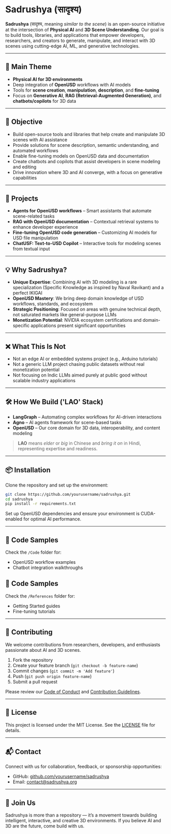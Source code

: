 # Sadrushya (सादृश्य)

**Sadrushya** (सादृश्य, meaning *similar to the scene*) is an open-source initiative at the intersection of **Physical AI** and **3D Scene Understanding**. Our goal is to build tools, libraries, and applications that empower developers, researchers, and creators to generate, manipulate, and interact with 3D scenes using cutting-edge AI, ML, and generative technologies.

---

## 🚀 Main Theme

- **Physical AI for 3D environments**  
- Deep integration of **OpenUSD** workflows with AI models  
- Tools for **scene creation**, **manipulation**, **description**, and **fine-tuning**  
- Focus on **Generative AI**, **RAG (Retrieval-Augmented Generation)**, and **chatbots/copilots** for 3D data

---

## 🎯 Objective

- Build open-source tools and libraries that help create and manipulate 3D scenes with AI assistance  
- Provide solutions for scene description, semantic understanding, and automated workflows  
- Enable fine-tuning models on OpenUSD data and documentation  
- Create chatbots and copilots that assist developers in scene modeling and editing  
- Drive innovation where 3D and AI converge, with a focus on generative capabilities  

---

## 📂 Projects

- **Agents for OpenUSD workflows** – Smart assistants that automate scene-related tasks  
- **RAG with OpenUSD documentation** – Contextual retrieval systems to enhance developer experience  
- **Fine-tuning OpenUSD code generation** – Customizing AI models for USD file manipulation  
- **ChatUSF: Text-to-USD Copilot** – Interactive tools for modeling scenes from textual input  

---

## 💡 Why Sadrushya?

- **Unique Expertise**: Combining AI with 3D modeling is a rare specialization (Specific Knowledge as inspired by Naval Ravikant) and a perfect IKIGAI   
- **OpenUSD Mastery**: We bring deep domain knowledge of USD workflows, standards, and ecosystem  
- **Strategic Positioning**: Focused on areas with genuine technical depth, not saturated markets like general-purpose LLMs  
- **Monetization Potential**: NVIDIA ecosystem certifications and domain-specific applications present significant opportunities  

---

## ❌ What This Is Not

- Not an edge AI or embedded systems project (e.g., Arduino tutorials)  
- Not a generic LLM project chasing public datasets without real monetization potential  
- Not focusing on Indic LLMs aimed purely at public good without scalable industry applications  

---

## 🛠 How We Build ('LAO' Stack)

- **LangGraph** – Automating complex workflows for AI-driven interactions  
- **Agno** – AI agents framework for scene-based tasks  
- **OpenUSD** – Our core domain for 3D data, interoperability, and content modeling  

> **LAO** means *elder* or *big* in Chinese and *bring it on* in Hindi, representing expertise and readiness.

---

## 📦 Installation

Clone the repository and set up the environment:

```bash
git clone https://github.com/yourusername/sadrushya.git
cd sadrushya
pip install -r requirements.txt
````

Set up OpenUSD dependencies and ensure your environment is CUDA-enabled for optimal AI performance.

---

## 📖 Code Samples

Check the `/Code` folder for:

* OpenUSD workflow examples
* Chatbot integration walkthroughs

## 📖 Code Samples

Check the `/References` folder for:

* Getting Started guides
* Fine-tuning tutorials

---

## 🤝 Contributing

We welcome contributions from researchers, developers, and enthusiasts passionate about AI and 3D scenes.

1. Fork the repository
2. Create your feature branch (`git checkout -b feature-name`)
3. Commit changes (`git commit -m 'Add feature'`)
4. Push (`git push origin feature-name`)
5. Submit a pull request

Please review our [Code of Conduct](CODE_OF_CONDUCT.md) and [Contribution Guidelines](CONTRIBUTING.md).

---

## 📜 License

This project is licensed under the MIT License. See the [LICENSE](LICENSE) file for details.

---

## 📬 Contact

Connect with us for collaboration, feedback, or sponsorship opportunities:

* GitHub: [github.com/yourusername/sadrushya](https://github.com/yourusername/sadrushya)
* Email: [contact@sadrushya.org](mailto:contact@sadrushya.org)

---

## 🌟 Join Us

Sadrushya is more than a repository — it’s a movement towards building intelligent, interactive, and creative 3D environments. If you believe AI and 3D are the future, come build with us.
